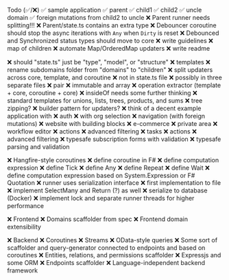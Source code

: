 Todo (✅/❌)
  ✅ sample application
    ✅ parent 
      ✅ child1
      ✅ child2
    ✅ uncle domain
    ✅ foreign mutations from child2 to uncle
  ❌ Parent runner needs splitting!!!
  ❌ Parent/state.ts contains an extra type
  ❌ Debouncer coroutine should stop the async iterations with `Any` when `Dirty` is reset
  ❌ Debounced and Synchronized status types should move to core
  ❌ write guidelines
  ❌ map of children
    ❌ automate Map/OrderedMap updaters
  ❌ write readme

  ❌ should "state.ts" just be "type", "model", or "structure"
  ❌ templates
      ❌ rename subdomains folder from "domains" to "children"
      ❌ split updaters across core, template, and coroutine
      ❌ not in state.ts file
      ❌ possibly in three separate files
  ❌ pair
  ❌ immutable and array
  ❌ operation extractor (template + core, coroutine + core)
  ❌ insideOf needs some further thinking
  ❌ standard templates for unions, lists, trees, products, and sums
    ❌ tree zipping?
  ❌ builder pattern for updaters?
  ❌ think of a decent example application with
    ❌ auth
    ❌   with org selection
    ❌ navigation (with foreign mutations)
    ❌ website with building blocks
    ❌ e-commerce
    ❌ private area
    ❌ workflow editor
    ❌   actions
    ❌   advanced filtering
    ❌ tasks
    ❌   actions
    ❌   advanced filtering
    ❌ typesafe subscription forms with validation
    ❌ typesafe parsing and validation

❌ Hangfire-style coroutines
  ❌ define coroutine in F#
  ❌ define computation expression
    ❌ define Tick
    ❌ define Any
    ❌ define Repeat
    ❌ define Wait
  ❌ define computation expression based on System.Expression or F# Quotation
  ❌ runner uses serialization interface
    ❌ first implementation to file
  ❌ implement SelectMany and Return (?) as well
  ❌ serialize to database (Docker)
  ❌ implement lock and separate runner threads for higher performance

❌ Frontend
  ❌ Domains scaffolder from spec
  ❌ Frontend domain extensibility

❌ Backend
  ❌ Coroutines
    ❌ Streams
  ❌ OData-style queries
  ❌ Some sort of scaffolder and query-generator connected to endpoints and based on coroutines
  ❌ Entities, relations, and permissions scaffolder
  ❌ Expressjs and some ORM
  ❌ Endpoints scaffolder
  ❌ Language-independent backend framework

